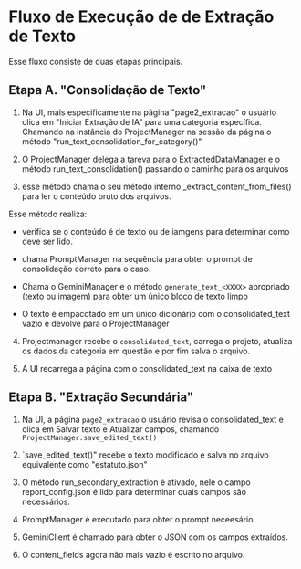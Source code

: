 # Fluxo de Execução de de Extração de Texto
Esse fluxo consiste de duas etapas principais.


## Etapa A. "Consolidação de Texto"

1. Na UI, mais especificamente na página "page2_extracao" o usuário clica em "Iniciar Extração de IA" para uma categoria específica. Chamando na instância do ProjectManager na sessão da página o método "run_text_consolidation_for_category()"


2. O ProjectManager delega a tareva para o ExtractedDataManager e o método run_text_consolidation() passando o caminho para os arquivos


3. esse método chama o seu método interno _extract_content_from_files() para ler o conteúdo bruto dos arquivos. 

Esse método realiza:
- verifica se o conteúdo é de texto ou de iamgens para determinar como deve ser lido.

- chama PromptManager na sequência para obter o prompt de consolidação correto para o caso.

- Chama o GeminiManager e o método `generate_text_<XXXX>` apropriado (texto ou imagem) para obter um único bloco de texto limpo

- O texto é empacotado em um único dicionário com o consolidated_text vazio e devolve para o ProjectManager

4. Projectmanager recebe o `consolidated_text`, carrega o projeto, atualiza os dados da categoria em questão e por fim salva o arquivo.

5. A UI recarrega a página com o consolidated_text na caixa de texto

## Etapa B. "Extração Secundária"

1. Na UI, a página `page2_extracao` o usuário revisa o consolidated_text e clica em Salvar texto e Atualizar campos, chamando `ProjectManager.save_edited_text()` 

2. `save_edited_text()" recebe o texto modificado e salva no arquivo equivalente como "estatuto.json"

3. O método run_secondary_extraction é ativado, nele o campo report_config.json é lido para determinar quais campos são necessários.

4. PromptManager é executado para obter o prompt neceesário

5. GeminiClient é chamado para obter o JSON com os campos extraídos.

6. O content_fields agora não mais vazio é escrito no arquivo.